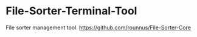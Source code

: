 # File-Sorter-Terminal-Tool
File sorter management tool. https://github.com/rounnus/File-Sorter-Core
